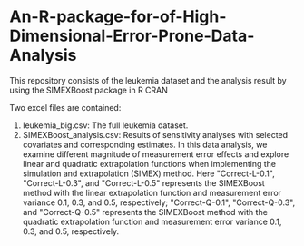 # An-R-package-for-of-High-Dimensional-Error-Prone-Data-Analysis
This repository consists of the leukemia dataset and the analysis result by using the SIMEXBoost package in R CRAN

Two excel files are contained:
1. leukemia_big.csv: The full leukemia dataset.
2. SIMEXBoost_analysis.csv: Results of sensitivity analyses with selected covariates and corresponding estimates. In this data analysis, we examine different magnitude of measurement error effects and explore linear and quadratic extrapolation functions when implementing the simulation and extrapolation (SIMEX) method. Here "Correct-L-0.1", "Correct-L-0.3", and "Correct-L-0.5" represents the SIMEXBoost method with the linear extrapolation function and measurement error variance 0.1, 0.3, and 0.5, respectively; "Correct-Q-0.1", "Correct-Q-0.3", and "Correct-Q-0.5" represents the SIMEXBoost method with the quadratic extrapolation function and measurement error variance 0.1, 0.3, and 0.5, respectively.
